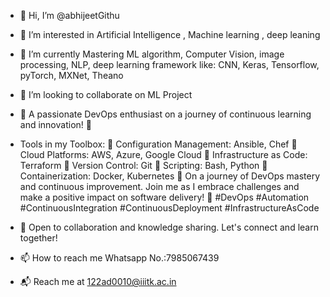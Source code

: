 - 👋 Hi, I’m @abhijeetGithu
- 👀 I’m interested in Artificial Intelligence , Machine learning , deep leaning 
- 🌱 I’m currently Mastering ML algorithm, Computer Vision, image processing, NLP, deep learning framework like: CNN, Keras, Tensorflow, pyTorch, MXNet, Theano
- 💞️ I’m looking to collaborate on ML Project
- 👋 A passionate DevOps enthusiast on a journey of continuous learning and innovation! 🚀
-  Tools in my Toolbox:
🔹 Configuration Management: Ansible, Chef
🔹 Cloud Platforms: AWS, Azure, Google Cloud
🔹 Infrastructure as Code: Terraform
🔹 Version Control: Git
🔹 Scripting: Bash, Python
🔹 Containerization: Docker, Kubernetes
🌱 On a journey of DevOps mastery and continuous improvement. Join me as I embrace challenges and make a positive impact on software delivery! 🌟 #DevOps #Automation #ContinuousIntegration #ContinuousDeployment #InfrastructureAsCode

- 🤝 Open to collaboration and knowledge sharing. Let's connect and learn together!
- 📫 How to reach me Whatsapp No.:7985067439
- 📬 Reach me at 122ad0010@iiitk.ac.in

<!---
abhijeetGithu/abhijeetGithu is a ✨ special ✨ repository because its `README.md` (this file) appears on your GitHub profile.
You can click the Preview link to take a look at your changes.
--->
